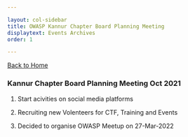 ```yaml
---

layout: col-sidebar
title: OWASP Kannur Chapter Board Planning Meeting
displaytext: Events Archives
order: 1

---
```


[Back to Home](../index.html)

### Kannur Chapter Board Planning Meeting Oct 2021

1. Start acivities on social media platforms

2. Recruiting new Volenteers for CTF, Training and Events

3. Decided to organise OWASP Meetup on 27-Mar-2022
